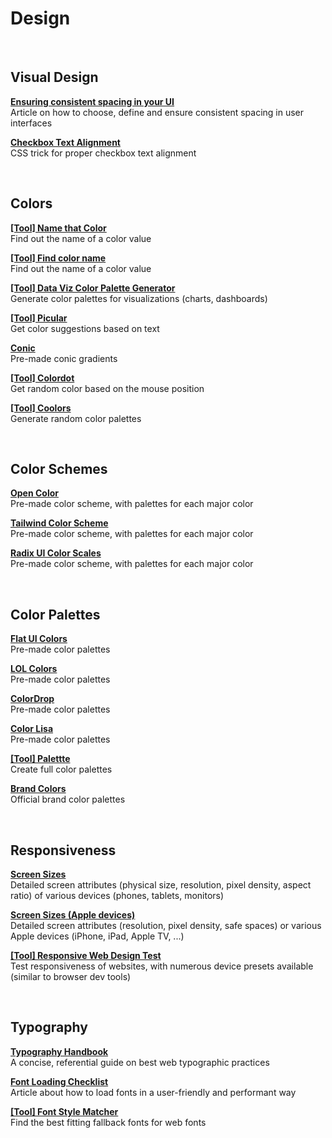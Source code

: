 # Design

<br>

## Visual Design

**[Ensuring consistent spacing in your UI](https://getaround.tech/design-system-spacings)**<br>
Article on how to choose, define and ensure consistent spacing in user interfaces

**[Checkbox Text Alignment](https://twitter.com/adamwathan/status/1217864323466432516)**<br>
CSS trick for proper checkbox text alignment

<br>

## Colors

**[[Tool] Name that Color](https://chir.ag/projects/name-that-color)**<br>
Find out the name of a color value

**[[Tool] Find color name](https://codepen.io/meodai/full/mEvZRx)**<br>
Find out the name of a color value

**[[Tool] Data Viz Color Palette Generator](https://learnui.design/tools/data-color-picker.html)**<br>
Generate color palettes for visualizations (charts, dashboards)

**[[Tool] Picular](https://picular.co)**<br>
Get color suggestions based on text

**[Conic](https://www.conic.style)**<br>
Pre-made conic gradients

**[[Tool] Colordot](https://color.hailpixel.com)**<br>
Get random color based on the mouse position

**[[Tool] Coolors](https://coolors.co)**<br>
Generate random color palettes

<br>

## Color Schemes

**[Open Color](https://yeun.github.io/open-color)**<br>
Pre-made color scheme, with palettes for each major color

**[Tailwind Color Scheme](https://tailwindcss.com/docs/customizing-colors)**<br>
Pre-made color scheme, with palettes for each major color

**[Radix UI Color Scales](https://www.radix-ui.com/docs/colors/palette-composition/the-scales)**<br>
Pre-made color scheme, with palettes for each major color

<br>

## Color Palettes

**[Flat UI Colors](https://flatuicolors.com/)**<br>
Pre-made color palettes

**[LOL Colors](https://www.webdesignrankings.com/resources/lolcolors)**<br>
Pre-made color palettes

**[ColorDrop](https://colordrop.io/)**<br>
Pre-made color palettes

**[Color Lisa](http://colorlisa.com)**<br>
Pre-made color palettes

**[[Tool] Palettte](https://palettte.app)**<br>
Create full color palettes

**[Brand Colors](http://brandcolors.net)**<br>
Official brand color palettes

<br>

## Responsiveness

**[Screen Sizes](https://screensiz.es)**<br>
Detailed screen attributes (physical size, resolution, pixel density, aspect ratio) of various devices (phones, tablets, monitors)

**[Screen Sizes (Apple devices)](https://www.screensizes.app)**<br>
Detailed screen attributes (resolution, pixel density, safe spaces) or various Apple devices (iPhone, iPad, Apple TV, ...)

**[[Tool] Responsive Web Design Test](https://designmodo.com/responsive-test)**<br>
Test responsiveness of websites, with numerous device presets available (similar to browser dev tools)

<br>

## Typography

**[Typography Handbook](http://typographyhandbook.com)**<br>
A concise, referential guide on best web typographic practices

**[Font Loading Checklist](https://www.zachleat.com/web/font-checklist)**<br>
Article about how to load fonts in a user-friendly and performant way

**[[Tool] Font Style Matcher](https://meowni.ca/font-style-matcher)**<br>
Find the best fitting fallback fonts for web fonts
